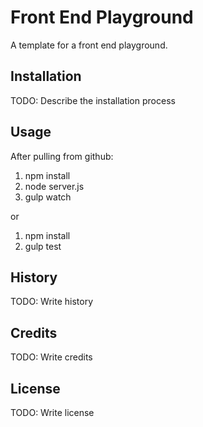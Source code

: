 # Front End Playground
A template for a front end playground.
## Installation
TODO: Describe the installation process
## Usage
After pulling from github:

1. npm install
1. node server.js
1. gulp watch

or

1. npm install
1. gulp test


## History
TODO: Write history
## Credits
TODO: Write credits
## License
TODO: Write license
